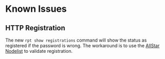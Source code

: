# Known Issues

## HTTP Registration

The new `rpt show registrations` command will show the status as registered if the password is wrong. The workaround is to use the [AllStar Nodelist](https://allstarlink.org/nodelist) to validate registration.
